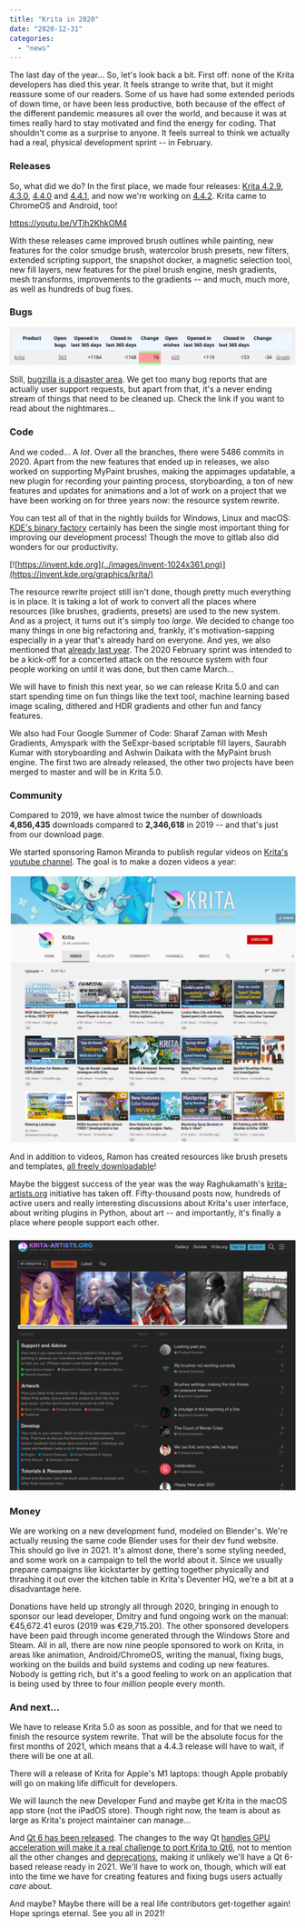 ```yaml
---
title: "Krita in 2020"
date: "2020-12-31"
categories: 
  - "news"
---
```


The last day of the year... So, let's look back a bit. First off: none of the Krita developers has died this year. It feels strange to write that, but it might reassure some of our readers. Some of us have had some extended periods of down time, or have been less productive, both because of the effect of the different pandemic measures all over the world, and because it was at times really hard to stay motivated and find the energy for coding. That shouldn't come as a surprise to anyone. It feels surreal to think we actually had a real, physical development sprint -- in February.

### Releases

So, what did we do? In the first place, we made four releases: [Krita 4.2.9](/item/krita-4-2-9-released/), [4.3.0](/item/krita-4-3-0-released/), [4.4.0](/item/krita-4-4-0-released/) and [4.4.1](/item/krita-4-4-1-released/), and now we're working on [4.4.2](/item/second-beta-for-krita-4-4-2/). Krita came to ChromeOS and Android, too!

https://youtu.be/VTlh2KhkOM4

With these releases came improved brush outlines while painting, new features for the color smudge brush, watercolor brush presets, new filters, extended scripting support, the snapshot docker, a magnetic selection tool, new fill layers, new features for the pixel brush engine, mesh gradients, mesh transforms, improvements to the gradients -- and much, much more, as well as hundreds of bug fixes.

### Bugs

[![](../images/bugs_2020-1024x135.png)](https://krita.org/wp-content/uploads/2020/12/bugs_2020.png)

Still, [bugzilla is a disaster area](https://valdyas.org/fading/hacking/krita-hacking/nightmares-and-bugs/). We get too many bug reports that are actually user support requests, but apart from that, it's a never ending stream of things that need to be cleaned up. Check the link if you want to read about the nightmares...

### Code

And we coded... A _lot_. Over all the branches, there were 5486 commits in 2020. Apart from the new features that ended up in releases, we also worked on supporting MyPaint brushes, making the appimages updatable, a new plugin for recording your painting process, storyboarding, a ton of new features and updates for animations and a lot of work on a project that we have been working on for three years now: the resource system rewrite.

You can test all of that in the nightly builds for Windows, Linux and macOS: [KDE's binary factory](https://binary-factory.kde.org/) certainly has been the single most important thing for improving our development process! Though the move to gitlab also did wonders for our productivity.

[![https://invent.kde.org](../images/invent-1024x361.png)](https://invent.kde.org/graphics/krita/)

The resource rewrite project still isn't done, though pretty much everything is in place. It is taking a lot of work to convert all the places where resources (like brushes, gradients, presets) are used to the new system. And as a project, it turns out it's simply too _large_. We decided to change too many things in one big refactoring and, frankly, it's motivation-sapping especially in a year that's already hard on everyone. And yes, we also mentioned that [already last year](/item/krita-in-2019-and-2020/). The 2020 February sprint was intended to be a kick-off for a concerted attack on the resource system with four people working on until it was done, but then came March...

We will have to finish this next year, so we can release Krita 5.0 and can start spending time on fun things like the text tool, machine learning based image scaling, dithered and HDR gradients and other fun and fancy features.

We also had Four Google Summer of Code: Sharaf Zaman with Mesh Gradients, Amyspark with the SeExpr-based scriptable fill layers, Saurabh Kumar with storyboarding and Ashwin Daikata with the MyPaint brush engine. The first two are already released, the other two projects have been merged to master and will be in Krita 5.0.

### Community

Compared to 2019, we have almost twice the number of downloads **4,856,435** downloads compared to **2,346,618** in 2019 -- and that's just from our download page.

We started sponsoring Ramon Miranda to publish regular videos on [Krita's youtube channel](https://www.youtube.com/channel/UCkIccKaHDGA8lYVmUerLhag). The goal is to make a dozen videos a year:

[![](../images/youtube-1024x957.png)](https://www.youtube.com/channel/UCkIccKaHDGA8lYVmUerLhag)

And in addition to videos, Ramon has created resources like brush presets and templates, [all freely downloadable](https://files.kde.org/krita/extras/)!

Maybe the biggest success of the year was the way Raghukamath's [krita-artists.org](https://krita-artists.org) initiative has taken off. Fifty-thousand posts now, hundreds of active users and really interesting discussions about Krita's user interface, about writing plugins in Python, about art -- and importantly, it's finally a place where people support each other.

### [![krita-artists website](../images/krita-artists-1024x894.png)](https://krita-artists.org)

### Money

We are working on a new development fund, modeled on Blender's. We're actually reusing the same code Blender uses for their dev fund website. This should go live in 2021. It's almost done, there's some styling needed, and some work on a campaign to tell the world about it. Since we usually prepare campaigns like kickstarter by getting together physically and thrashing it out over the kitchen table in Krita's Deventer HQ, we're a bit at a disadvantage here.

Donations have held up strongly all through 2020, bringing in enough to sponsor our lead developer, Dmitry and fund ongoing work on the manual: €45,672.41 euros (2019 was €29,715.20). The other sponsored developers have been paid through income generated through the Windows Store and Steam. All in all, there are now nine people sponsored to work on Krita, in areas like animation, Android/ChromeOS, writing the manual, fixing bugs, working on the builds and build systems and coding up new features. Nobody is getting rich, but it's a good feeling to work on an application that is being used by three to four _million_ people every month.

### And next...

We have to release Krita 5.0 as soon as possible, and for that we need to finish the resource system rewrite. That will be the absolute focus for the first months of 2021, which means that a 4.4.3 release will have to wait, if there will be one at all.

There will a release of Krita for Apple's M1 laptops: though Apple probably will go on making life difficult for developers.

We will launch the new Developer Fund and maybe get Krita in the macOS app store (not the iPadOS store). Though right now, the team is about as large as Krita's project maintainer can manage...

And [Qt 6 has been released](https://www.qt.io/blog/qt-6.0-released). The changes to the way Qt [handles GPU acceleration will make it a real challenge to port Krita to Qt6](https://valdyas.org/fading/hacking/krita-hacking/krita-opengl-and-qt/), not to mention all the other changes and [deprecations](https://lists.qt-project.org/pipermail/development/2020-April/039278.html), making it unlikely we'll have a Qt 6-based release ready in 2021. We'll have to work on, though, which will eat into the time we have for creating features and fixing bugs users actually _care_ about.

And maybe? Maybe there will be a real life contributors get-together again! Hope springs eternal. See you all in 2021!
